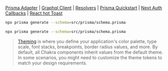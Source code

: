 
[Prisma Adapter](https://next-auth.js.org/adapters/prisma)
| [Graphql Client](https://www.apollographql.com/docs/react/get-started)
| [Resolvers](https://www.apollographql.com/docs/apollo-server/data/resolvers/)
| [Prisma Quickstart](https://www.prisma.io/docs/getting-started/quickstart)
| [Next Auth Callbacks](https://next-auth.js.org/configuration/callbacks)
| [React hot Toast](https://react-hot-toast.com/)

```sh
npx prisma generate --schema=src/prisma/schema.prisma

npx prisma generate --schema=src/prisma/schema.prisma
```


> [Theming](https://chakra-ui.com/docs/styled-system/theme) is where you define your application's color palette, type scale, font stacks, breakpoints, border radius values, and more.
> By default, all Chakra components inherit values from the default theme. In some scenarios, you might need to customize the theme tokens to match your design requirements.
